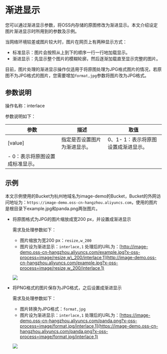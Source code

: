 # 渐进显示

您可以通过渐进显示参数，将OSS内存储的原图修改为渐进显示。本文介绍设定图片渐进显示时所用到的参数及示例。

当网络环境较差或图片较大时，图片在网页上有两种显示方式：

-   标准显示：图片会按照从上到下的顺序一行一行地加载显示。
-   渐进显示：先显示整个图片的模糊轮廓，然后逐渐加载直至显示完整的图片。

目前，图片处理的渐进显示操作仅适用于将原图处理为JPG格式图片的情况，若原图不为JPG格式的图片，您需要增加`format,jpg`参数将图片改为JPG格式。

## 参数说明

操作名称：interlace

参数说明如下：

|参数|描述|取值|
|--|--|--|
|\[value\]|指定是否设置图片为渐进显示。|0、1-   1：表示将原图设置成渐进显示。
-   0：表示将原图设置成标准显示。 |

## 示例

本文示例使用的Bucket为杭州地域名为image-demo的Bucket，Bucket的外网访问地址为：`https://image-demo.oss-cn-hangzhou.aliyuncs.com`，使用的图片是根目录下example.jpg和panda.png两张图片。

-   将原图格式为JPG的图片缩放成宽200 px，并设置成渐进显示

    需求及处理参数如下：

    -   图片缩放为宽200 px：`resize,w_200`
    -   图片设为渐进显示：`interlace,1`
    处理后的URL为：[http://image-demo.oss-cn-hangzhou.aliyuncs.com/example.jpg?x-oss-process=image/resize,w\_200/interlace,1](http://image-demo.oss-cn-hangzhou.aliyuncs.com/example.jpg?x-oss-process=image/resize,w_200/interlace,1)

    ![](https://static-aliyun-doc.oss-cn-hangzhou.aliyuncs.com/assets/img/zh-CN/5242359951/p2593.jpg)

-   将PNG格式的图片保存为JPG格式，之后设置成渐进显示

    需求及处理参数如下：

    -   图片转换为JPG格式：`format,jpg`
    -   图片设为渐进显示：`interlace,1`
    处理后的URL为：[https://image-demo.oss-cn-hangzhou.aliyuncs.com/panda.png?x-oss-process=image/format,jpg/interlace,1](https://image-demo.oss-cn-hangzhou.aliyuncs.com/panda.png?x-oss-process=image/format,jpg/interlace,1)

    ![](https://static-aliyun-doc.oss-cn-hangzhou.aliyuncs.com/assets/img/zh-CN/5242359951/p2592.jpg)


